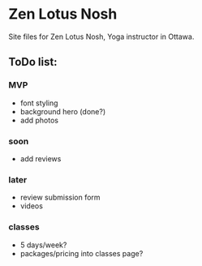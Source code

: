 # Zen Lotus Nosh

Site files for Zen Lotus Nosh, Yoga instructor in Ottawa.

## ToDo list:
### MVP
- font styling
- background hero (done?)
- add photos
### soon
- add reviews
### later
- review submission form
- videos

### classes
- 5 days/week?
- packages/pricing into classes page?

